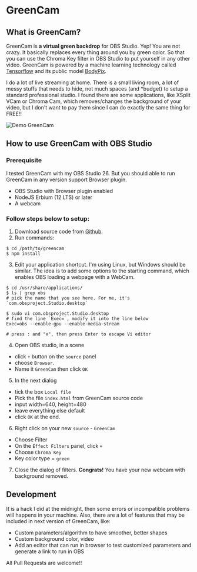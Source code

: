# GreenCam

## What is GreenCam?

GreenCam is **a virtual green backdrop** for OBS Studio. Yep! You are not crazy. It basically replaces every thing around you by green color. So that you can use the Chroma Key filter in OBS Studio to put yourself in any other video. GreenCam is powered by a machine learning technology called [Tensorflow](https://github.com/tensorflow/tfjs) and its public model [BodyPix](https://github.com/tensorflow/tfjs-models/tree/master/body-pix).

I do a lot of live streaming at home. There is a small living room, a lot of messy stuffs that needs to hide, not much spaces (and *budget) to setup a standard professional studio. I found there are some applications, like XSplit VCam or Chroma Cam, which removes/changes the background of your video, but I don't want to pay them since I can do exactly the same thing for FREE!!

![Demo GreenCam](docs/images/demo-GreenCam01.gif)

## How to use GreenCam with OBS Studio

### Prerequisite
I tested GreenCam with my OBS Studio 26. But you should able to run GreenCam in any version support Browser plugin.

- OBS Studio with Browser plugin enabled
- NodeJS Erbium (12 LTS) or later
- A webcam

### Follow steps below to setup:

1. Download source code from [Github](https://github.com/nhtua/greencam).
2. Run commands:
  ```
  $ cd /path/to/greencam
  $ npm install
  ```
3. Edit your application shortcut. I'm using Linux, but Windows should be similar. The idea is to add some options to the starting command, which enables OBS loading a webpage with a WebCam.
  ```
  $ cd /usr/share/applications/
  $ ls | grep obs
  # pick the name that you see here. For me, it's `com.obsproject.Studio.desktop`

  $ sudo vi com.obsproject.Studio.desktop
  # find the line `Exec=`, modify it into the line below
  Exec=obs --enable-gpu --enable-media-stream

  # press : and "x", then press Enter to escape Vi editor
  ```
4. Open OBS studio, in a scene
 - click `+` button on the `source` panel
 - choose `Browser`.
 - Name it `GreenCam` then click `OK`
5. In the next dialog
  - tick the box `Local file`
  - Pick the file `index.html` from GreenCam source code
  - input width=640, height=480
  - leave everything else default
  - click `OK` at the end.
6. Right click on your new `source` - `GreenCam`
  - Choose Filter
  - On the `Effect Filters` panel, click `+`
  - Choose `Chroma Key`
  - Key color type = `green`
7. Close the dialog of filters. **Congrats!** You have your new webcam with background removed.

## Development
It is a hack I did at the midnight, then some errors or incompatible problems will happens in your machine. Also, there are a lot of features that may be included in next version of GreenCam, like:
- Custom parameters/algorithm to have smoother, better shapes
- Custom background color, video
- Add an editor that can run in browser to test customized parameters and generate a link to run in OBS

All Pull Requests are welcome!!
